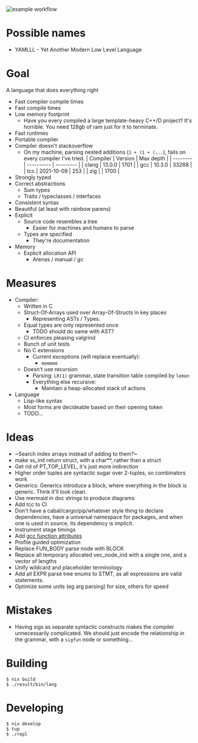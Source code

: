 ![example workflow](https://github.com/414owen/lang-c/actions/workflows/ci.yml/badge.svg)

# Possible names

* YAMLLL - Yet Another Modern Low Level Language

# Goal

A language that does everything right

* Fast compiler compile times
* Fast compile times
* Low memory footprint
  * Have you every compiled a large template-heavy C++/D project?
    It's horrible. You need 128gb of ram just for it to terminate.
* Fast runtimes
* Portable compiler
* Compiler doesn't stackoverflow
  * On my machine, parsing nested additions (`1 + (1 + (...`), 
    fails on every compiler I've tried.
    | Compiler | Version    | Max depth |
    | -------- | ---------- | --------- |
    | clang    | 13.0.0     | 1701      |
    | gcc      | 10.3.0     | 33268     |
    | tcc      | 2021-10-09 | 253       |
    | zig      |            | 1700      |
* Strongly typed
* Correct abstractions
  * Sum types
  * Traits / typeclasses / interfaces
* Consistent syntax
* Beautiful (at least with rainbow parens)
* Explicit
  * Source code resembles a tree
    * Easier for machines and humans to parse
  * Types are specified
    * They're documentation
* Memory
  * Explicit allocation API
    * Arenas / manual / gc


# Measures

* Compiler:
  * Written in C
  * Struct-Of-Arrays used over Array-Of-Structs in key places
    * Representing ASTs / Types.
  * Equal types are only represented once
    * TODO should do same with AST?
  * CI enforces pleasing valgrind
  * Bunch of unit tests
  * No C extensions
    * Current exceptions (will replace eventually):
      * `memmem`
  * Doesn't use recursion
    * Parsing: `LR(1)` grammar, state transition table compiled by `lemon`
    * Everything else recursive:
      * Maintain a heap-allocated stack of actions
* Language
  * Lisp-like syntax
  * Most forms are decideable based on their opening token
  * TODO...



# Ideas

* ~Search index arrays instead of adding to them?~
* make ss_init return struct, with a char**, rather than a struct
* Get rid of PT_TOP_LEVEL, it's just more indirection
* Higher order tuples are syntactic sugar over 2-tuples, so combinators work
* Generics: Generics introduce a block, where everything in the block
  is generic. Think it'll look clean.
* Use mermaid in doc strings to produce diagrams
* Add tcc to CI
* Don't have a cabal/cargo/pip/whatever style thing to declare dependencies,
  have a universal namespace for packages, and when one is used in source,
  its dependency is implicit.
* Instrument stage timings
* Add [gcc function attributes](https://gcc.gnu.org/onlinedocs/gcc/Common-Function-Attributes.html)
* Profile guided optimization
* Replace FUN_BODY parse node with BLOCK
* Replace all temporary allocated vec_node_ind with a single one, and a vector of lengths
* Unify wildcard and placeholder terminology
* Add all EXPR parse tree enums to STMT, as all expressions are valid statements.
* Optimize some units (eg arg parsing) for size, others for speed

# Mistakes

* Having sigs as separate syntactic constructs makes the compiler
  unnecessarily complicated. We should just encode the relationship
  in the grammar, with a `sigfun` node or something...

# Building

```
$ nix build
$ ./result/bin/lang
```

# Developing

```
$ nix develop
$ tup
$ ./repl
```
